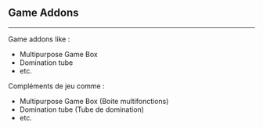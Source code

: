 ## Game Addons ##
----------
Game addons like :
 - Multipurpose Game Box
 - Domination tube
 - etc.

Compléments de jeu comme :
 - Multipurpose Game Box (Boite multifonctions)
 - Domination tube (Tube de domination)
 - etc.
